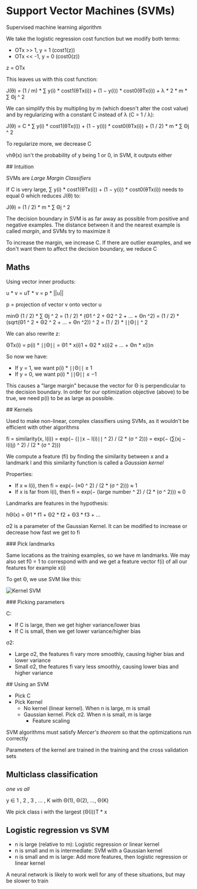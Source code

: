 # Support Vector Machines (SVMs)

Supervised machine learning algorithm

We take the logistic regression cost function but we modify both terms:

* OTx >> 1, y = 1 (cost1(z))
* OTx << -1, y = 0 (cost0(z))

z = OTx

This leaves us with this cost function:

J(θ) = (1 / m) * ∑ y(i) * cost1(θTx(i)) + (1 − y(i)) * cost0(θTx(i)) + λ * 2 * m * ∑ Θj ^ 2

We can simplify this by multipling by m (which doesn't alter the cost value) and by regularizing with a constant C instead of λ (C = 1 / λ):

J(θ) = C * ∑ y(i) * cost1(θTx(i)) + (1 − y(i)) * cost0(θTx(i)) + (1 / 2) * m * ∑ Θj ^ 2

To regularize more, we decrease C

vhθ(x) isn't the probability of y being 1 or 0, in SVM, it outputs either

## Intuition

SVMs are _Large Margin Classifiers_

If C is very large, ∑ y(i) * cost1(θTx(i)) + (1 − y(i)) * cost0(θTx(i)) needs to equal 0 which reduces J(θ) to:

J(θ) = (1 / 2) * m * ∑ Θj ^ 2

The decision boundary in SVM is as far away as possible from positive and negative examples. The distance between it and the nearest example is called *margin*, and SVMs try to maximize it

To increase the margin, we increase C. If there are outlier examples, and we don't want them to affect the decision boundary, we reduce C

## Maths

Using vector inner products:

u * v = uT * v = p * ||u||

p = projection of vector v onto vector u

minΘ (1 / 2) * ∑ Θj ^ 2 =
    (1 / 2) * (Θ1 ^ 2 + Θ2 ^ 2 + … + Θn ^2) =
    (1 / 2) * (sqrt(Θ1 ^ 2 + Θ2 ^ 2 + … + Θn ^2)) ^ 2 =
    (1 / 2) * ∣∣Θ∣∣ ^ 2

We can also rewrite z:

ΘTx(i) = p(i) * ∣∣Θ∣∣ = Θ1 * x(i)1 + Θ2 * x(i)2 + … + Θn * x(i)n

So now we have:

* If y = 1, we want p(i) * ∣∣Θ∣∣ ≥ 1
* If y = 0, we want p(i) * ∣∣Θ∣∣ ≤ −1

This causes a "large margin" because the vector for Θ is perpendicular to the decision boundary. In order for our optimization objective (above) to be true, we need p(i) to be as large as possible.

## Kernels

Used to make non-linear, complex classifiers using SVMs, as it wouldn't be efficient with other algorithms

fi = similarity(x, l(i)) = exp(− (∣∣x − l(i)∣∣ ^ 2) / (2 * (σ ^ 2))) =
exp(− (∑(xj − l(i)j) ^ 2) / (2 * (σ ^ 2)))

We compute a feature (fi) by finding the similarity between x and a landmark l and this similarity function is called a *Gaussian kernel*

Properties:

* If x ≈ l(i), then fi = exp(− (≈0 ^ 2) / (2 * (σ ^ 2))) ≈ 1
* If x is far from l(i), then fi = exp(− (large number ^ 2) / (2 * (σ ^ 2))) ≈ 0

Landmarks are features in the hypothesis:

hΘ(x) = Θ1 * f1 + Θ2 * f2 + Θ3 * f3 + …

σ2 is a parameter of the Gaussian Kernel. It can be modified to increase or decrease how fast we get to fi

### Pick landmarks

Same locations as the training examples, so we have m landmarks. We may also set f0 = 1 to correspond with and we get a feature vector f(i) of all our features for example x(i)

To get Θ, we use SVM like this:

![Kernel SVM](images/kernel_svm.png)

### Picking parameters

C:

* If C is large, then we get higher variance/lower bias
* If C is small, then we get lower variance/higher bias

σ2:

* Large σ2, the features fi vary more smoothly, causing higher bias and lower variance
* Small σ2, the features fi vary less smoothly, causing lower bias and higher variance

## Using an SVM

* Pick C
* Pick Kernel
    - No kernel (linear kernel). When n is large, m is small
    - Gaussian kernel. Pick σ2. When n is small, m is large
        + Feature scaling

SVM algorithms must satisfy _Mercer's theorem_ so that the optimizations run correctly

Parameters of the kernel are trained in the training and the cross validation sets

## Multiclass classification

*one vs all*

y ∈ 1 , 2 , 3 , … , K with Θ(1), Θ(2), …, Θ(K)

We pick class i with the largest (Θ(i))T * x

## Logistic regression vs SVM

* n is large (relative to m): Logistic regression or linear kernel
* n is small and m is intermediate: SVM with a Gaussian kernel
* n is small and m is large: Add more features, then logistic regression or linear kernel

A neural network is likely to work well for any of these situations, but may be slower to train

     
